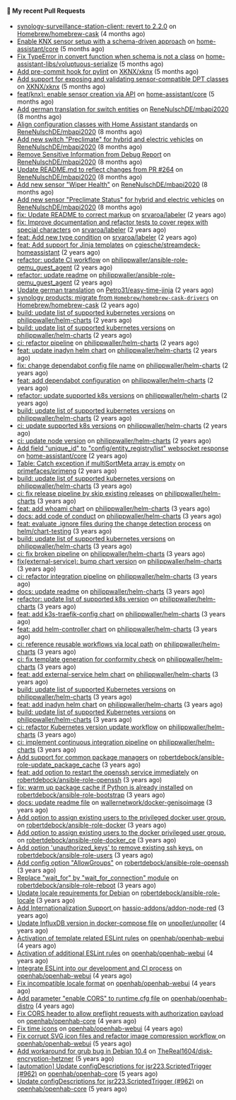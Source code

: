 #### 🔨 My recent Pull Requests

- [synology-surveillance-station-client: revert to 2.2.0](https://github.com/Homebrew/homebrew-cask/pull/199678) on [Homebrew/homebrew-cask](https://github.com/Homebrew/homebrew-cask) (4 months ago)
- [Enable KNX sensor setup with a schema-driven approach](https://github.com/home-assistant/core/pull/136293) on [home-assistant/core](https://github.com/home-assistant/core) (5 months ago)
- [Fix TypeError in convert function when schema is not a class](https://github.com/home-assistant-libs/voluptuous-serialize/pull/140) on [home-assistant-libs/voluptuous-serialize](https://github.com/home-assistant-libs/voluptuous-serialize) (5 months ago)
- [Add pre-commit hook for pylint](https://github.com/XKNX/xknx/pull/1630) on [XKNX/xknx](https://github.com/XKNX/xknx) (5 months ago)
- [Add support for exposing and validating sensor-compatible DPT classes](https://github.com/XKNX/xknx/pull/1629) on [XKNX/xknx](https://github.com/XKNX/xknx) (5 months ago)
- [feat(knx): enable sensor creation via API](https://github.com/home-assistant/core/pull/133979) on [home-assistant/core](https://github.com/home-assistant/core) (5 months ago)
- [Add german translation for switch entities](https://github.com/ReneNulschDE/mbapi2020/pull/272) on [ReneNulschDE/mbapi2020](https://github.com/ReneNulschDE/mbapi2020) (8 months ago)
- [Align configuration classes with Home Assistant standards](https://github.com/ReneNulschDE/mbapi2020/pull/270) on [ReneNulschDE/mbapi2020](https://github.com/ReneNulschDE/mbapi2020) (8 months ago)
- [Add new switch &#34;Preclimate&#34; for hybrid and electric vehicles](https://github.com/ReneNulschDE/mbapi2020/pull/269) on [ReneNulschDE/mbapi2020](https://github.com/ReneNulschDE/mbapi2020) (8 months ago)
- [Remove Sensitive Information from Debug Report](https://github.com/ReneNulschDE/mbapi2020/pull/268) on [ReneNulschDE/mbapi2020](https://github.com/ReneNulschDE/mbapi2020) (8 months ago)
- [Update README.md to reflect changes from PR #264](https://github.com/ReneNulschDE/mbapi2020/pull/267) on [ReneNulschDE/mbapi2020](https://github.com/ReneNulschDE/mbapi2020) (8 months ago)
- [Add new sensor &#34;Wiper Health&#34;](https://github.com/ReneNulschDE/mbapi2020/pull/265) on [ReneNulschDE/mbapi2020](https://github.com/ReneNulschDE/mbapi2020) (8 months ago)
- [Add new sensor &#34;Preclimate Status&#34; for hybrid and electric vehicles](https://github.com/ReneNulschDE/mbapi2020/pull/264) on [ReneNulschDE/mbapi2020](https://github.com/ReneNulschDE/mbapi2020) (8 months ago)
- [fix: Update README to correct markup](https://github.com/srvaroa/labeler/pull/130) on [srvaroa/labeler](https://github.com/srvaroa/labeler) (2 years ago)
- [fix: Improve documentation and refactor tests to cover regex with special characters](https://github.com/srvaroa/labeler/pull/129) on [srvaroa/labeler](https://github.com/srvaroa/labeler) (2 years ago)
- [feat: Add new type condition](https://github.com/srvaroa/labeler/pull/128) on [srvaroa/labeler](https://github.com/srvaroa/labeler) (2 years ago)
- [feat: Add support for Jinja templates](https://github.com/cgiesche/streamdeck-homeassistant/pull/218) on [cgiesche/streamdeck-homeassistant](https://github.com/cgiesche/streamdeck-homeassistant) (2 years ago)
- [refactor: update CI workflow](https://github.com/philippwaller/ansible-role-qemu_guest_agent/pull/2) on [philippwaller/ansible-role-qemu_guest_agent](https://github.com/philippwaller/ansible-role-qemu_guest_agent) (2 years ago)
- [refactor: update readme](https://github.com/philippwaller/ansible-role-qemu_guest_agent/pull/1) on [philippwaller/ansible-role-qemu_guest_agent](https://github.com/philippwaller/ansible-role-qemu_guest_agent) (2 years ago)
- [Update german translation](https://github.com/Petro31/easy-time-jinja/pull/16) on [Petro31/easy-time-jinja](https://github.com/Petro31/easy-time-jinja) (2 years ago)
- [synology products: migrate from `Homebrew/homebrew-cask-drivers`](https://github.com/Homebrew/homebrew-cask/pull/146959) on [Homebrew/homebrew-cask](https://github.com/Homebrew/homebrew-cask) (2 years ago)
- [build: update list of supported kubernetes versions](https://github.com/philippwaller/helm-charts/pull/53) on [philippwaller/helm-charts](https://github.com/philippwaller/helm-charts) (2 years ago)
- [build: update list of supported kubernetes versions](https://github.com/philippwaller/helm-charts/pull/44) on [philippwaller/helm-charts](https://github.com/philippwaller/helm-charts) (2 years ago)
- [ci: refactor pipeline](https://github.com/philippwaller/helm-charts/pull/39) on [philippwaller/helm-charts](https://github.com/philippwaller/helm-charts) (2 years ago)
- [feat: update inadyn helm chart](https://github.com/philippwaller/helm-charts/pull/38) on [philippwaller/helm-charts](https://github.com/philippwaller/helm-charts) (2 years ago)
- [fix: change dependabot config file name](https://github.com/philippwaller/helm-charts/pull/32) on [philippwaller/helm-charts](https://github.com/philippwaller/helm-charts) (2 years ago)
- [feat: add dependabot configuration](https://github.com/philippwaller/helm-charts/pull/31) on [philippwaller/helm-charts](https://github.com/philippwaller/helm-charts) (2 years ago)
- [refactor: update supported k8s versions](https://github.com/philippwaller/helm-charts/pull/30) on [philippwaller/helm-charts](https://github.com/philippwaller/helm-charts) (2 years ago)
- [build: update list of supported kubernetes versions](https://github.com/philippwaller/helm-charts/pull/28) on [philippwaller/helm-charts](https://github.com/philippwaller/helm-charts) (2 years ago)
- [ci: update supported k8s versions](https://github.com/philippwaller/helm-charts/pull/27) on [philippwaller/helm-charts](https://github.com/philippwaller/helm-charts) (2 years ago)
- [ci: update node version](https://github.com/philippwaller/helm-charts/pull/26) on [philippwaller/helm-charts](https://github.com/philippwaller/helm-charts) (2 years ago)
- [Add field &#34;unique_id&#34; to &#34;config/entity_registry/list&#34; websocket response](https://github.com/home-assistant/core/pull/77476) on [home-assistant/core](https://github.com/home-assistant/core) (2 years ago)
- [Table: Catch exception if multiSortMeta array is empty](https://github.com/primefaces/primeng/pull/11869) on [primefaces/primeng](https://github.com/primefaces/primeng) (2 years ago)
- [build: update list of supported kubernetes versions](https://github.com/philippwaller/helm-charts/pull/23) on [philippwaller/helm-charts](https://github.com/philippwaller/helm-charts) (3 years ago)
- [ci: fix release pipeline by skip existing releases](https://github.com/philippwaller/helm-charts/pull/21) on [philippwaller/helm-charts](https://github.com/philippwaller/helm-charts) (3 years ago)
- [feat: add whoami chart](https://github.com/philippwaller/helm-charts/pull/20) on [philippwaller/helm-charts](https://github.com/philippwaller/helm-charts) (3 years ago)
- [docs: add code of conduct](https://github.com/philippwaller/helm-charts/pull/19) on [philippwaller/helm-charts](https://github.com/philippwaller/helm-charts) (3 years ago)
- [feat: evaluate .ignore files during the change detection process](https://github.com/helm/chart-testing/pull/411) on [helm/chart-testing](https://github.com/helm/chart-testing) (3 years ago)
- [build: update list of supported kubernetes versions](https://github.com/philippwaller/helm-charts/pull/18) on [philippwaller/helm-charts](https://github.com/philippwaller/helm-charts) (3 years ago)
- [ci: fix broken pipeline](https://github.com/philippwaller/helm-charts/pull/17) on [philippwaller/helm-charts](https://github.com/philippwaller/helm-charts) (3 years ago)
- [fix(external-service): bump chart version](https://github.com/philippwaller/helm-charts/pull/15) on [philippwaller/helm-charts](https://github.com/philippwaller/helm-charts) (3 years ago)
- [ci: refactor integration pipeline](https://github.com/philippwaller/helm-charts/pull/13) on [philippwaller/helm-charts](https://github.com/philippwaller/helm-charts) (3 years ago)
- [docs: update readme](https://github.com/philippwaller/helm-charts/pull/12) on [philippwaller/helm-charts](https://github.com/philippwaller/helm-charts) (3 years ago)
- [refactor: update list of supported k8s version](https://github.com/philippwaller/helm-charts/pull/11) on [philippwaller/helm-charts](https://github.com/philippwaller/helm-charts) (3 years ago)
- [feat: add k3s-traefik-config chart](https://github.com/philippwaller/helm-charts/pull/10) on [philippwaller/helm-charts](https://github.com/philippwaller/helm-charts) (3 years ago)
- [feat: add helm-controller chart](https://github.com/philippwaller/helm-charts/pull/9) on [philippwaller/helm-charts](https://github.com/philippwaller/helm-charts) (3 years ago)
- [ci: reference reusable workflows via local path](https://github.com/philippwaller/helm-charts/pull/8) on [philippwaller/helm-charts](https://github.com/philippwaller/helm-charts) (3 years ago)
- [ci: fix template generation for conformity check](https://github.com/philippwaller/helm-charts/pull/7) on [philippwaller/helm-charts](https://github.com/philippwaller/helm-charts) (3 years ago)
- [feat: add external-service helm chart](https://github.com/philippwaller/helm-charts/pull/6) on [philippwaller/helm-charts](https://github.com/philippwaller/helm-charts) (3 years ago)
- [build: update list of supported Kubernetes versions](https://github.com/philippwaller/helm-charts/pull/5) on [philippwaller/helm-charts](https://github.com/philippwaller/helm-charts) (3 years ago)
- [feat: add inadyn helm chart](https://github.com/philippwaller/helm-charts/pull/4) on [philippwaller/helm-charts](https://github.com/philippwaller/helm-charts) (3 years ago)
- [build: update list of supported Kubernetes versions](https://github.com/philippwaller/helm-charts/pull/3) on [philippwaller/helm-charts](https://github.com/philippwaller/helm-charts) (3 years ago)
- [ci: refactor Kubernetes version update workflow](https://github.com/philippwaller/helm-charts/pull/2) on [philippwaller/helm-charts](https://github.com/philippwaller/helm-charts) (3 years ago)
- [ci: implement continuous integration pipeline](https://github.com/philippwaller/helm-charts/pull/1) on [philippwaller/helm-charts](https://github.com/philippwaller/helm-charts) (3 years ago)
- [Add support for common package managers](https://github.com/robertdebock/ansible-role-update_package_cache/pull/1) on [robertdebock/ansible-role-update_package_cache](https://github.com/robertdebock/ansible-role-update_package_cache) (3 years ago)
- [feat: add option to restart the openssh service immediately](https://github.com/robertdebock/ansible-role-openssh/pull/11) on [robertdebock/ansible-role-openssh](https://github.com/robertdebock/ansible-role-openssh) (3 years ago)
- [fix: warm up package cache if Python is already installed](https://github.com/robertdebock/ansible-role-bootstrap/pull/57) on [robertdebock/ansible-role-bootstrap](https://github.com/robertdebock/ansible-role-bootstrap) (3 years ago)
- [docs: update readme file](https://github.com/wallernetwork/docker-genisoimage/pull/1) on [wallernetwork/docker-genisoimage](https://github.com/wallernetwork/docker-genisoimage) (3 years ago)
- [Add option to assign existing users to the privileged docker user group.](https://github.com/robertdebock/ansible-role-docker/pull/2) on [robertdebock/ansible-role-docker](https://github.com/robertdebock/ansible-role-docker) (3 years ago)
- [Add option to assign existing users to the docker privileged user group.](https://github.com/robertdebock/ansible-role-docker_ce/pull/12) on [robertdebock/ansible-role-docker_ce](https://github.com/robertdebock/ansible-role-docker_ce) (3 years ago)
- [Add option &#39;unauthorized_keys&#39; to remove existing ssh keys.](https://github.com/robertdebock/ansible-role-users/pull/19) on [robertdebock/ansible-role-users](https://github.com/robertdebock/ansible-role-users) (3 years ago)
- [Add config option &#34;AllowGroups&#34;](https://github.com/robertdebock/ansible-role-openssh/pull/10) on [robertdebock/ansible-role-openssh](https://github.com/robertdebock/ansible-role-openssh) (3 years ago)
- [Replace &#34;wait_for&#34; by &#34;wait_for_connection&#34; module](https://github.com/robertdebock/ansible-role-reboot/pull/8) on [robertdebock/ansible-role-reboot](https://github.com/robertdebock/ansible-role-reboot) (3 years ago)
- [Update locale requirements for Debian](https://github.com/robertdebock/ansible-role-locale/pull/7) on [robertdebock/ansible-role-locale](https://github.com/robertdebock/ansible-role-locale) (3 years ago)
- [Add Internationalization Support ](https://github.com/hassio-addons/addon-node-red/pull/1194) on [hassio-addons/addon-node-red](https://github.com/hassio-addons/addon-node-red) (3 years ago)
- [Update InfluxDB version in docker-compose file](https://github.com/unpoller/unpoller/pull/313) on [unpoller/unpoller](https://github.com/unpoller/unpoller) (4 years ago)
- [Activation of template related ESLint rules](https://github.com/openhab/openhab-webui/pull/905) on [openhab/openhab-webui](https://github.com/openhab/openhab-webui) (4 years ago)
- [Activation of additional ESLint rules](https://github.com/openhab/openhab-webui/pull/889) on [openhab/openhab-webui](https://github.com/openhab/openhab-webui) (4 years ago)
- [Integrate ESLint into our development and CI process](https://github.com/openhab/openhab-webui/pull/833) on [openhab/openhab-webui](https://github.com/openhab/openhab-webui) (4 years ago)
- [Fix incompatible locale format](https://github.com/openhab/openhab-webui/pull/830) on [openhab/openhab-webui](https://github.com/openhab/openhab-webui) (4 years ago)
- [Add parameter &#34;enable CORS&#34; to runtime.cfg file](https://github.com/openhab/openhab-distro/pull/1249) on [openhab/openhab-distro](https://github.com/openhab/openhab-distro) (4 years ago)
- [Fix CORS header to allow preflight requests with authorization payload](https://github.com/openhab/openhab-core/pull/1963) on [openhab/openhab-core](https://github.com/openhab/openhab-core) (4 years ago)
- [Fix time icons](https://github.com/openhab/openhab-webui/pull/312) on [openhab/openhab-webui](https://github.com/openhab/openhab-webui) (4 years ago)
- [Fix corrupt SVG icon files and refactor image compression workflow ](https://github.com/openhab/openhab-webui/pull/291) on [openhab/openhab-webui](https://github.com/openhab/openhab-webui) (5 years ago)
- [Add workaround for grub bug in Debian 10.4](https://github.com/TheReal1604/disk-encryption-hetzner/pull/25) on [TheReal1604/disk-encryption-hetzner](https://github.com/TheReal1604/disk-encryption-hetzner) (5 years ago)
- [[automation] Update configDescriptions for jsr223.ScriptedTrigger (#962)](https://github.com/openhab/openhab-core/pull/964) on [openhab/openhab-core](https://github.com/openhab/openhab-core) (5 years ago)
- [Update configDescriptions for jsr223.ScriptedTrigger (#962)](https://github.com/openhab/openhab-core/pull/963) on [openhab/openhab-core](https://github.com/openhab/openhab-core) (5 years ago)
